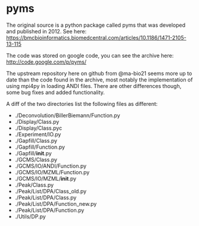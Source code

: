 # pyms
The original source is a python package called pyms that was developed and published in 2012.
See here: https://bmcbioinformatics.biomedcentral.com/articles/10.1186/1471-2105-13-115

The code was stored on google code, you can see the archive here: http://code.google.com/p/pyms/

The upstream repository here on github from @ma-bio21 seems more up to date than the code found in the archive, 
most notably the implementation of using mpi4py in loading ANDI files. There are other differences though, 
some bug fixes and added functionality. 

A diff of the two directories list the following files as different:
- ./Deconvolution/BillerBiemann/Function.py 
- ./Display/Class.py 
- ./Display/Class.pyc 
- ./Experiment/IO.py 
- ./Gapfill/Class.py 
- ./Gapfill/Function.py 
- ./Gapfill/__init__.py 
- ./GCMS/Class.py 
- ./GCMS/IO/ANDI/Function.py 
- ./GCMS/IO/MZML/Function.py 
- ./GCMS/IO/MZML/__init__.py 
- ./Peak/Class.py 
- ./Peak/List/DPA/Class_old.py 
- ./Peak/List/DPA/Class.py 
- ./Peak/List/DPA/Function_new.py 
- ./Peak/List/DPA/Function.py 
- ./Utils/DP.py 
